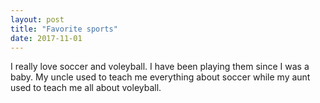 ```yaml
---
layout: post
title: "Favorite sports"
date: 2017-11-01
---
```


I really love soccer and voleyball. I have been playing them since I was a baby. My uncle used to teach me everything about soccer while my aunt used to teach me all about voleyball.
